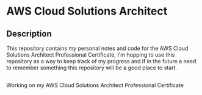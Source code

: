 # AWS Cloud Solutions Architect

## Description
This repository contains my personal notes and code for the AWS Cloud Solutions Architect Professional Certificate, I'm hopping to use this repository as a way to keep track of my progress and if in the future a need to remember something this repository will be a good place to start.  
## 

Working on my AWS Cloud Solutions Architect Professional Certificate
